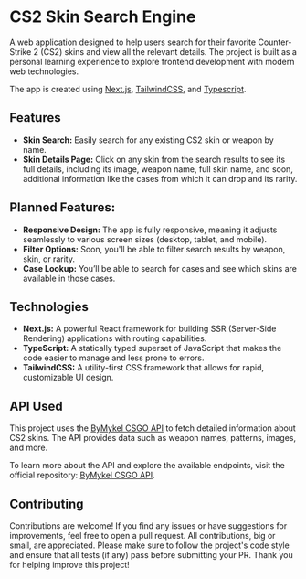 # CS2 Skin Search Engine

A web application designed to help users search for their favorite Counter-Strike 2 (CS2) skins and view all the relevant details. The project is built as a personal learning experience to explore frontend development with modern web technologies.

The app is created using [Next.js](https://nextjs.org), [TailwindCSS](https://tailwindcss.com/), and [Typescript](https://www.typescriptlang.org/).

## Features

- **Skin Search:** Easily search for any existing CS2 skin or weapon by name.
- **Skin Details Page:** Click on any skin from the search results to see its full details, including its image, weapon name, full skin name, and soon, additional information like the cases from which it can drop and its rarity.

## Planned Features:

- **Responsive Design:** The app is fully responsive, meaning it adjusts seamlessly to various screen sizes (desktop, tablet, and mobile).
- **Filter Options:** Soon, you'll be able to filter search results by weapon, skin, or rarity.
- **Case Lookup:** You’ll be able to search for cases and see which skins are available in those cases.

## Technologies

- **Next.js:** A powerful React framework for building SSR (Server-Side Rendering) applications with routing capabilities.
- **TypeScript:** A statically typed superset of JavaScript that makes the code easier to manage and less prone to errors.
- **TailwindCSS:** A utility-first CSS framework that allows for rapid, customizable UI design.

## API Used

This project uses the [ByMykel CSGO API](https://github.com/ByMykel/CSGO-API) to fetch detailed information about CS2 skins. The API provides data such as weapon names, patterns, images, and more.

To learn more about the API and explore the available endpoints, visit the official repository: [ByMykel CSGO API](https://github.com/ByMykel/CSGO-API).

## Contributing

Contributions are welcome! If you find any issues or have suggestions for improvements, feel free to open a pull request. All contributions, big or small, are appreciated.
Please make sure to follow the project's code style and ensure that all tests (if any) pass before submitting your PR.
Thank you for helping improve this project!

